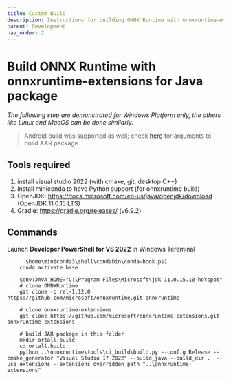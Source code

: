 ```yaml
---
title: Custom Build
description: Instructions for building ONNX Runtime with onnxruntime-extensions for Java package.
parent: Development
nav_order: 2
---
```

# Build ONNX Runtime with onnxruntime-extensions for Java package

*The following step are demonstrated for Windows Platform only, the others like Linux and MacOS can be done similarly.*

> Android build was supported as well; check [here](https://onnxruntime.ai/docs/build/android.html#cross-compiling-on-windows) for arguments to build AAR package.

## Tools required
1. install visual studio 2022 (with cmake, git, desktop C++)
2. install miniconda to have Python support (for onnxruntime build)
3. OpenJDK: https://docs.microsoft.com/en-us/java/openjdk/download
		(OpenJDK 11.0.15 LTS)
4. Gradle: https://gradle.org/releases/
		(v6.9.2)

## Commands
Launch **Developer PowerShell for VS 2022** in Windows Tereminal
```
	. $home\miniconda3\shell\condabin\conda-hook.ps1
	conda activate base

	$env:JAVA_HOME="C:\Program Files\Microsoft\jdk-11.0.15.10-hotspot"
	# clone ONNXRuntime
	git clone -b rel-1.12.0 https://github.com/microsoft/onnxruntime.git onnxruntime

	# clone onnxruntime-extensions
	git clone https://github.com/microsoft/onnxruntime-extensions.git onnxruntime_extensions

	# build JAR package in this folder
	mkdir ortall.build
	cd ortall.build
	python ..\onnxruntime\tools\ci_build\build.py --config Release --cmake_generator "Visual Studio 17 2022" --build_java --build_dir .  --use_extensions --extensions_overridden_path "..\onnxruntime-extensions"
```
